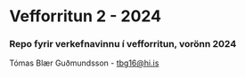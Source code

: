 # Vefforritun 2 - 2024

### Repo fyrir verkefnavinnu í vefforritun,  vorönn 2024

Tómas Blær Guðmundsson - tbg16@hi.is
